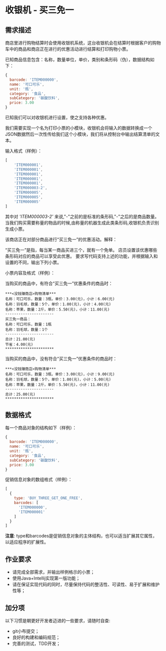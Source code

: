 # 收银机 - 买三免一

## 需求描述

商店里进行购物结算时会使用收银机系统，这台收银机会在结算时根据客户的购物车中的商品和商店正在进行的优惠活动进行结算和打印购物小票。

已知商品信息包含：名称，数量单位，单价，类别和条形码（伪），数据结构如下：

```javascript
{
  barcode: 'ITEM000000',
  name: '可口可乐',
  unit: '瓶',
  category: '食品',
  subCategory: '碳酸饮料',
  price: 3.00
}
```

已知我们可以对收银机进行设置，使之支持各种优惠。

我们需要实现一个名为打印小票的小模块，收银机会将输入的数据转换成一个JSON数据然后一次性传给我们这个小模块，我们将从控制台中输出结算清单的文本。

输入格式（样例）：

```javascript
[
    'ITEM000001',
    'ITEM000001',
    'ITEM000001',
    'ITEM000001',
    'ITEM000001',
    'ITEM000003-2',
    'ITEM000005',
    'ITEM000005',
    'ITEM000005'
]
```

其中对 *'ITEM000003-2'* 来说,"-"之前的是标准的条形码,"-"之后的是商品数量。
当我们购买需要称量的物品的时候,由称量的机器生成此类条形码,收银机负责识别生成小票。

该商店正在对部分商品进行“买三免一”的优惠活动。解释：

“买三免一”是指，每当某一商品买进三个，就有一个免单。
店员设置该优惠哪些条形码对应的商品可以享受此优惠。
要求写代码支持上述的功能，并根据输入和设置的不同，输出下列小票。

小票内容及格式（样例）：

当购买的商品中，有符合“买三免一”优惠条件的商品时：

```
***<没钱赚商店>购物清单***
名称：可口可乐，数量：3瓶，单价：3.00(元)，小计：6.00(元)
名称：羽毛球，数量：5个，单价：1.00(元)，小计：4.00(元)
名称：苹果，数量：2斤，单价：5.50(元)，小计：11.00(元)
----------------------
买三免一商品：
名称：可口可乐，数量：1瓶
名称：羽毛球，数量：1个
----------------------
总计：21.00(元)
节省：4.00(元)
**********************
```

当购买的商品中，没有符合“买三免一”优惠条件的商品时：

```
***<没钱赚商店>购物清单***
名称：可口可乐，数量：3瓶，单价：3.00(元)，小计：9.00(元)
名称：羽毛球，数量：5个，单价：1.00(元)，小计：5.00(元)
名称：苹果，数量：2斤，单价：5.50(元)，小计：11.00(元)
----------------------
总计：25.00(元)
**********************
```

## 数据格式

每一个商品对象的结构如下（样例）：

```javascript
{
  barcode: 'ITEM000000',
  name: '可口可乐',
  unit: '瓶',
  category: '食品',
  subCategory: '碳酸饮料',
  price: 3.00
}
```

促销信息对象的数组格式（样例）：

```javascript
[
  {
    type: 'BUY_THREE_GET_ONE_FREE',
    barcodes: [
      'ITEM000000',
      'ITEM000001'
    ]
  }
]
```

**注意**: type和barcodes是促销信息对象的主体结构，也可以适当扩展其它属性，以适应程序的扩展性。

## 作业要求

* 请完成全部需求，并输出样例格示的小票；
* 使用Java+Intellij实现第一版功能；
* 请在保证实现代码的同时，尽量保持代码的整洁性、可读性、易于扩展和维护性等；

## 加分项

以下习惯是朝更好开发者迈进的一些要求，请随时自查:

* git小布提交；
* 良好的构建和编码规范；
* 完善的测试，TDD开发；
